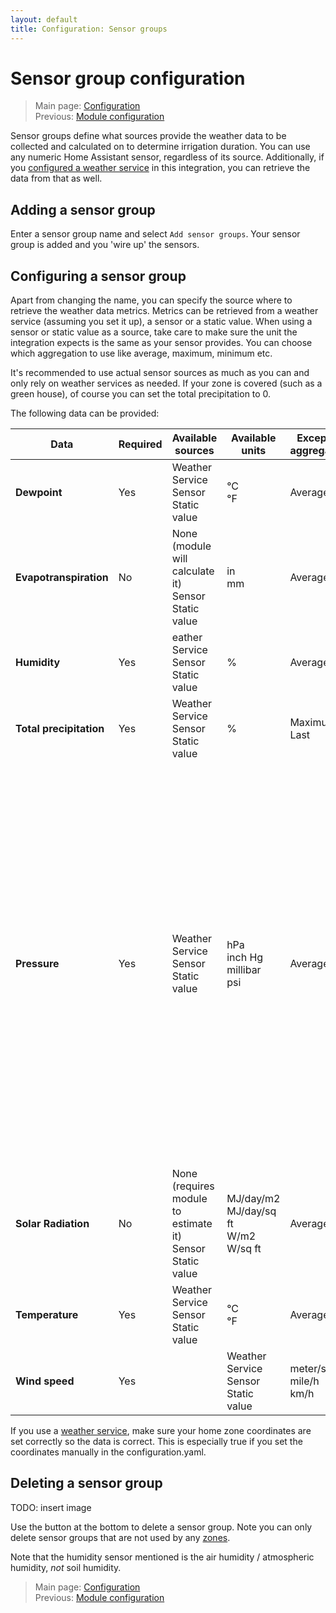 ```yaml
---
layout: default
title: Configuration: Sensor groups
---
```

# Sensor group configuration

> Main page: [Configuration](configuration.md)<br/>
> Previous: [Module configuration](configuration-modules.md)<br/>

Sensor groups define what sources provide the weather data to be collected and calculated on to determine irrigation duration. You can use any numeric Home Assistant sensor, regardless of its source. Additionally, if you [configured a weather service](installation-weatherservice.md) in this integration, you can retrieve the data from that as well.

## Adding a sensor group
Enter a sensor group name and select `Add sensor groups`. Your sensor group is added and you 'wire up' the sensors.

## Configuring a sensor group
Apart from changing the name, you can specify the source where to retrieve the weather data metrics. Metrics can be retrieved from a weather service (assuming you set it up), a sensor or a static value. When using a sensor or static value as a source, take care to make sure the unit the integration expects is the same as your sensor provides. You can choose which aggregation to use like average, maximum, minimum etc.

It's recommended to use actual sensor sources as much as you can and only rely on weather services as needed. If your zone is covered (such as a green house), of course you can set the total precipitation to 0.

The following data can be provided:

| Data | Required | Available sources | Available units | Excepted aggregation | Notes |
|---|---|---|---|--|--|
|**Dewpoint**|Yes|Weather Service<br/>Sensor<br/>Static value|°C<br/>°F|Average||
|**Evapotranspiration**|No|None (module will calculate it)<br/>Sensor<br/>Static value|in<br/>mm|Average||
|**Humidity**|Yes|eather Service<br/>Sensor<br/>Static value|%|Average||
|**Total precipitation**|Yes|Weather Service<br/>Sensor<br/>Static value|%|Maximum or Last||
|**Pressure**|Yes|Weather Service<br/>Sensor<br/>Static value|hPa<br/>inch Hg<br/>millibar<br/>psi|Average|Can either be absolute or relative pressure: _absolute barometric pressure_ is the actual pressure measured at your location, while _relative barometric pressure_ is the pressure calculated at sea level. Check the source of your data to find out whether it provides absolute or relative pressure.|
|**Solar Radiation**|No|None (requires module to estimate it)<br/>Sensor<br/>Static value|MJ/day/m2<br/>MJ/day/sq ft<br/>W/m2<br/>W/sq ft|Average||
|**Temperature**|Yes|Weather Service<br/>Sensor<br/>Static value|°C<br/>°F|Average||
|**Wind speed**|Yes||Weather Service<br/>Sensor<br/>Static value|meter/s<br/>mile/h<br/>km/h|Average||

If you use a [weather service](installation-weatherservice.md), make sure your home zone coordinates are set correctly so the data is correct. This is especially true if you set the coordinates manually in the configuration.yaml.

## Deleting a sensor group
TODO: insert image

Use the button at the bottom to delete a sensor group. Note you can only delete sensor groups that are not used by any [zones](configuration-zones.md).

Note that the humidity sensor mentioned is the air humidity / atmospheric humidity, _not_ soil humidity.
> Main page: [Configuration](configuration.md)<br/>
> Previous: [Module configuration](configuration-modules.md)<br>